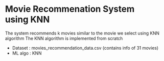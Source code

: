 # Movie Recommenation System using KNN

The system recommends k movies similar to the movie we select using KNN algorithm
The KNN algorithm is implemented from scratch

- Dataset  :  movies_recommendation_data.csv (contains info of 31 movies)
- ML algo  :  KNN 